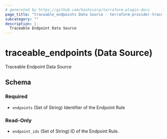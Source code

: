 ```yaml
---
# generated by https://github.com/hashicorp/terraform-plugin-docs
page_title: "traceable_endpoints Data Source - terraform-provider-traceable"
subcategory: ""
description: |-
  Traceable Endpoint Data Source
---
```


# traceable_endpoints (Data Source)

Traceable Endpoint Data Source



<!-- schema generated by tfplugindocs -->
## Schema

### Required

- `endpoints` (Set of String) Identifier of the Endpoint Rule

### Read-Only

- `endpoint_ids` (Set of String) ID of the Endpoint Rule.
